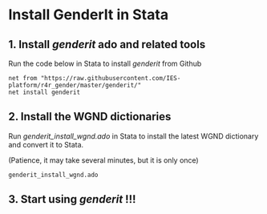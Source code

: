 # Install GenderIt in Stata

## 1. Install  _genderit_ ado and related tools

 Run the code below in Stata to install _genderit_ from Github

````
net from "https://raw.githubusercontent.com/IES-platform/r4r_gender/master/genderit/"
net install genderit
````

## 2. Install the WGND dictionaries

Run _genderit_install_wgnd.ado_ in Stata to install the latest WGND dictionary and convert it to Stata.

(Patience, it may take several minutes, but it is only once)
````
genderit_install_wgnd.ado

````

## 3. Start using _genderit_ !!!

